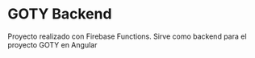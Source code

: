 # GOTY Backend

Proyecto realizado con Firebase Functions. Sirve como backend para el proyecto GOTY en Angular
